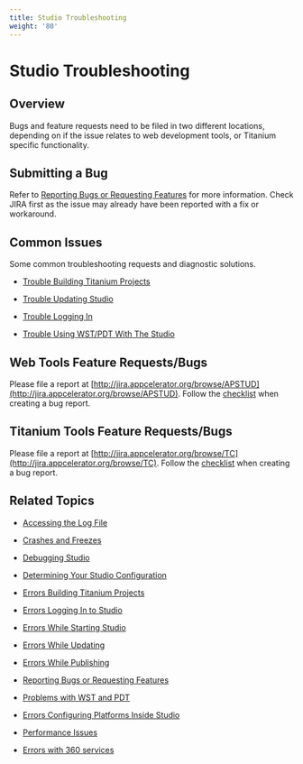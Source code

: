 ```yaml
---
title: Studio Troubleshooting
weight: '80'
---
```


# Studio Troubleshooting

## Overview

Bugs and feature requests need to be filed in two different locations, depending on if the issue relates to web development tools, or Titanium specific functionality.

## Submitting a Bug

Refer to [Reporting Bugs or Requesting Features](/guide/Axway_Appcelerator_Studio/Axway_Appcelerator_Studio_Guide/Studio_Troubleshooting/Reporting_Bugs_or_Requesting_Features/) for more information. Check JIRA first as the issue may already have been reported with a fix or workaround.

## Common Issues

Some common troubleshooting requests and diagnostic solutions.

* [Trouble Building Titanium Projects](/guide/Axway_Appcelerator_Studio/Axway_Appcelerator_Studio_Guide/Studio_Troubleshooting/Errors_Building_Titanium_Projects/)

* [Trouble Updating Studio](/guide/Axway_Appcelerator_Studio/Axway_Appcelerator_Studio_Guide/Studio_Troubleshooting/Errors_While_Updating/)

* [Trouble Logging In](/guide/Axway_Appcelerator_Studio/Axway_Appcelerator_Studio_Guide/Studio_Troubleshooting/Errors_Logging_In_to_Studio/)

* [Trouble Using WST/PDT With The Studio](/guide/Axway_Appcelerator_Studio/Axway_Appcelerator_Studio_Guide/Studio_Troubleshooting/Problems_with_WST_and_PDT/)

## Web Tools Feature Requests/Bugs

Please file a report at [http://jira.appcelerator.org/browse/APSTUD](http://jira.appcelerator.org/browse/APSTUD). Follow the [checklist](/guide/Axway_Appcelerator_Studio/Axway_Appcelerator_Studio_Guide/Studio_Troubleshooting/Reporting_Bugs_or_Requesting_Features/) when creating a bug report.

## Titanium Tools Feature Requests/Bugs

Please file a report at [http://jira.appcelerator.org/browse/TC](http://jira.appcelerator.org/browse/TC). Follow the [checklist](/guide/Axway_Appcelerator_Studio/Axway_Appcelerator_Studio_Guide/Studio_Troubleshooting/Reporting_Bugs_or_Requesting_Features/) when creating a bug report.

## Related Topics

* [Accessing the Log File](/guide/Axway_Appcelerator_Studio/Axway_Appcelerator_Studio_Guide/Studio_Troubleshooting/Accessing_the_Log_File/)

* [Crashes and Freezes](/guide/Axway_Appcelerator_Studio/Axway_Appcelerator_Studio_Guide/Studio_Troubleshooting/Crashes_and_Freezes/)

* [Debugging Studio](/guide/Axway_Appcelerator_Studio/Axway_Appcelerator_Studio_Guide/Studio_Troubleshooting/Debugging_Studio/)

* [Determining Your Studio Configuration](/guide/Axway_Appcelerator_Studio/Axway_Appcelerator_Studio_Guide/Studio_Troubleshooting/Determining_Your_Studio_Configuration/)

* [Errors Building Titanium Projects](/guide/Axway_Appcelerator_Studio/Axway_Appcelerator_Studio_Guide/Studio_Troubleshooting/Errors_Building_Titanium_Projects/)

* [Errors Logging In to Studio](/guide/Axway_Appcelerator_Studio/Axway_Appcelerator_Studio_Guide/Studio_Troubleshooting/Errors_Logging_In_to_Studio/)

* [Errors While Starting Studio](/guide/Axway_Appcelerator_Studio/Axway_Appcelerator_Studio_Guide/Studio_Troubleshooting/Errors_While_Starting_Studio/)

* [Errors While Updating](/guide/Axway_Appcelerator_Studio/Axway_Appcelerator_Studio_Guide/Studio_Troubleshooting/Errors_While_Updating/)

* [Errors While Publishing](/guide/Axway_Appcelerator_Studio/Axway_Appcelerator_Studio_Guide/Studio_Troubleshooting/Errors_While_Publishing/)

* [Reporting Bugs or Requesting Features](/guide/Axway_Appcelerator_Studio/Axway_Appcelerator_Studio_Guide/Studio_Troubleshooting/Reporting_Bugs_or_Requesting_Features/)

* [Problems with WST and PDT](/guide/Axway_Appcelerator_Studio/Axway_Appcelerator_Studio_Guide/Studio_Troubleshooting/Problems_with_WST_and_PDT/)

* [Errors Configuring Platforms Inside Studio](/guide/Axway_Appcelerator_Studio/Axway_Appcelerator_Studio_Guide/Studio_Troubleshooting/Errors_Configuring_Platforms_Inside_Studio/)

* [Performance Issues](/guide/Axway_Appcelerator_Studio/Axway_Appcelerator_Studio_Guide/Studio_Troubleshooting/Performance_Issues/)

* [Errors with 360 services](/guide/Axway_Appcelerator_Studio/Axway_Appcelerator_Studio_Guide/Studio_Troubleshooting/Errors_with_360_services/)
